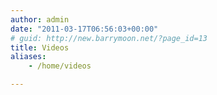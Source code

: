 ```yaml
---
author: admin
date: "2011-03-17T06:56:03+00:00"
# guid: http://new.barrymoon.net/?page_id=13
title: Videos
aliases: 
    - /home/videos

---
```

